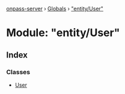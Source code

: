[onpass-server](../README.md) › [Globals](../globals.md) › ["entity/User"](_entity_user_.md)

# Module: "entity/User"

## Index

### Classes

* [User](../classes/_entity_user_.user.md)
